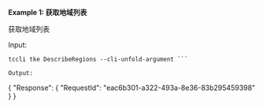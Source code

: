 **Example 1: 获取地域列表**

获取地域列表

Input: 

```
tccli tke DescribeRegions --cli-unfold-argument ```

Output: 
```
{
    "Response": {
        "RequestId": "eac6b301-a322-493a-8e36-83b295459398"
    }
}
```

